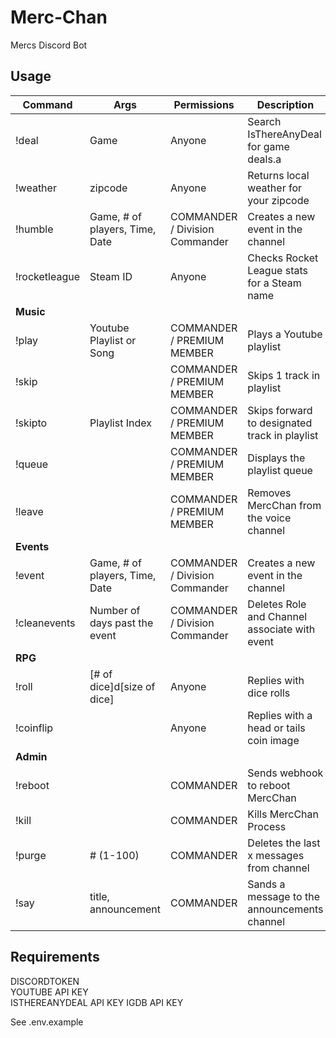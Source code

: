 # Merc-Chan

Mercs Discord Bot

## Usage

| Command       | Args                           | Permissions                    | Description                                   |
| ------------- | ------------------------------ | ------------------------------ | --------------------------------------------- |
| !deal         | Game                           | Anyone                         | Search IsThereAnyDeal for game deals.a        |
| !weather      | zipcode                        | Anyone                         | Returns local weather for your zipcode        |
| !humble       | Game, # of players, Time, Date | COMMANDER / Division Commander | Creates a new event in the channel            |
| !rocketleague | Steam ID                       | Anyone                         | Checks Rocket League stats for a Steam name   |
| **Music**     |                                |                                |                                               |
| !play         | Youtube Playlist or Song       | COMMANDER / PREMIUM MEMBER     | Plays a Youtube playlist                      |
| !skip         |                                | COMMANDER / PREMIUM MEMBER     | Skips 1 track in playlist                     |
| !skipto       | Playlist Index                 | COMMANDER / PREMIUM MEMBER     | Skips forward to designated track in playlist |
| !queue        |                                | COMMANDER / PREMIUM MEMBER     | Displays the playlist queue                   |
| !leave        |                                | COMMANDER / PREMIUM MEMBER     | Removes MercChan from the voice channel       |
| **Events**    |                                |                                |                                               |
| !event        | Game, # of players, Time, Date | COMMANDER / Division Commander | Creates a new event in the channel            |
| !cleanevents  | Number of days past the event  | COMMANDER / Division Commander | Deletes Role and Channel associate with event |
| **RPG**       |                                |                                |                                               |
| !roll         | [# of dice]d[size of dice]     | Anyone                         | Replies with dice rolls                       |
| !coinflip     |                                | Anyone                         | Replies with a head or tails coin image       |
| **Admin**     |                                |                                |                                               |
| !reboot       |                                | COMMANDER                      | Sends webhook to reboot MercChan              |
| !kill         |                                | COMMANDER                      | Kills MercChan Process                        |
| !purge        | # (1-100)                      | COMMANDER                      | Deletes the last x messages from channel      |
| !say          | title, announcement            | COMMANDER                      | Sands a message to the announcements channel  |

## Requirements

DISCORDTOKEN  
YOUTUBE API KEY  
ISTHEREANYDEAL API KEY
IGDB API KEY

See .env.example
